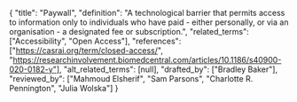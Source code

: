 {
    "title": "Paywall",
    "definition": "A technological barrier that permits access to information only to individuals who have paid - either personally, or via an organisation - a designated fee or subscription.",
    "related_terms": ["Accessibility", "Open Access"],
    "references": ["https://casrai.org/term/closed-access/", "https://researchinvolvement.biomedcentral.com/articles/10.1186/s40900-020-0182-y"],
    "alt_related_terms": [null],
    "drafted_by": ["Bradley Baker"],
    "reviewed_by": ["Mahmoud Elsherif", "Sam Parsons", "Charlotte R. Pennington", "Julia Wolska"]
  }
